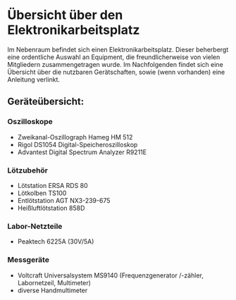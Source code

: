 # Übersicht über den Elektronikarbeitsplatz

Im Nebenraum befindet sich einen Elektronikarbeitsplatz. Dieser beherbergt eine ordentliche Auswahl an Equipment, die freundlicherweise von vielen Mitgliedern zusammengetragen wurde. Im Nachfolgenden findet sich eine Übersicht über die nutzbaren Gerätschaften, sowie (wenn vorhanden) eine Anleitung verlinkt.

## Geräteübersicht:

### Oszilloskope

- Zweikanal-Oszillograph Hameg HM 512
- Rigol DS1054 Digital-Speicheroszilloskop
- Advantest Digital Spectrum Analyzer R9211E

### Lötzubehör

- Lötstation ERSA RDS 80
- Lötkolben TS100
- Entlötstation AGT NX3-239-675
- Heißluftlötstation 858D

### Labor-Netzteile

- Peaktech 6225A (30V/5A)

### Messgeräte

- Voltcraft Universalsystem MS9140 (Frequenzgenerator /-zähler, Labornetzeil, Multimeter)
- diverse Handmultimeter
